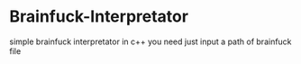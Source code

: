 # Brainfuck-Interpretator
simple brainfuck interpretator in c++
you need just input a path of brainfuck file
